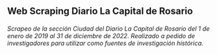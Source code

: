 ## Web Scraping Diario La Capital de Rosario

###### Scrapeo de la sección Ciudad del Diario La Capital de Rosario del 1 de enero de 2019 al 31 de diciembre de 2022. Realizado a pedido de investigadores para utilizar como fuentes de investigación histórica.
